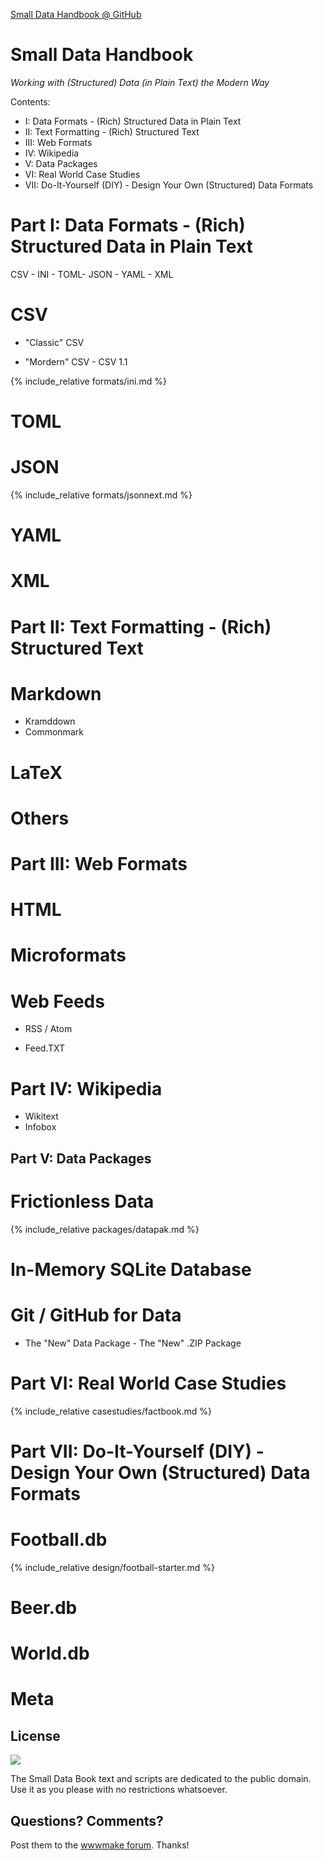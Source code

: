 
[Small Data Handbook @ GitHub](https://github.com/smalldatabook)

# Small Data Handbook

_Working with (Structured) Data (in Plain Text) the Modern Way_


Contents:

- I: Data Formats - (Rich) Structured Data in Plain Text
- II: Text Formatting - (Rich) Structured Text 
- III: Web Formats
- IV: Wikipedia
- V: Data Packages
- VI: Real World Case Studies
- VII: Do-It-Yourself (DIY) - Design Your Own (Structured) Data Formats



# Part I: Data Formats - (Rich) Structured Data in Plain Text

CSV - INI - TOML- JSON - YAML - XML

# CSV

- "Classic" CSV 

- "Mordern" CSV - CSV 1.1


{% include_relative formats/ini.md %}


# TOML


# JSON

{% include_relative formats/jsonnext.md %}


# YAML


# XML




# Part II: Text Formatting - (Rich) Structured Text 

# Markdown

- Kramddown
- Commonmark


# LaTeX

# Others




# Part III: Web Formats

# HTML

# Microformats

# Web Feeds

- RSS / Atom

- Feed.TXT
 

# Part IV: Wikipedia

- Wikitext
- Infobox



## Part V: Data Packages


# Frictionless Data

{% include_relative packages/datapak.md %}


# In-Memory SQLite Database

# Git / GitHub for Data

- The "New" Data Package - The "New" .ZIP Package



# Part VI: Real World Case Studies


{% include_relative casestudies/factbook.md %}




# Part VII: Do-It-Yourself (DIY) - Design Your Own (Structured) Data Formats

# Football.db

{% include_relative design/football-starter.md %}

# Beer.db


# World.db




# Meta

## License

![](https://publicdomainworks.github.io/buttons/zero88x31.png)

The Small Data Book text and scripts are dedicated to the public domain.
Use it as you please with no restrictions whatsoever.

## Questions? Comments?

Post them to the [wwwmake forum](http://groups.google.com/group/wwwmake). Thanks!
